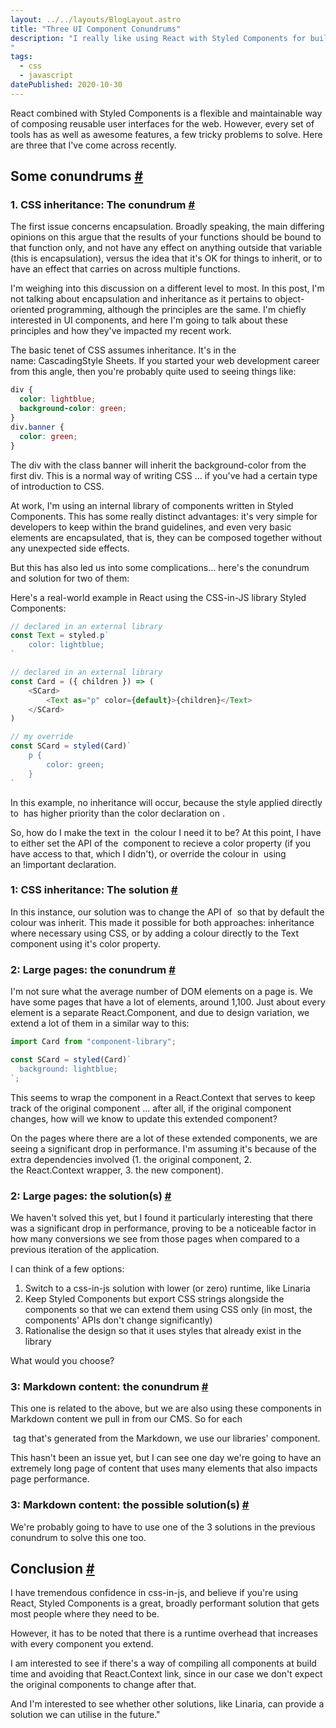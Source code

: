 ```yaml
---
layout: ../../layouts/BlogLayout.astro
title: "Three UI Component Conundrums"
description: "I really like using React with Styled Components for building effective user interfaces. However I have recently come across three conundrums to solve.
"
tags: 
  - css
  - javascript
datePublished: 2020-10-30
---
```

React combined with Styled Components is a flexible and maintainable way of composing reusable user interfaces for the web. However, every set of tools has as well as awesome features, a few tricky problems to solve. Here are three that I've come across recently.

## Some conundrums [#](https://deliciousreverie.co.uk/posts/three-ui-component-conundrums/#some-conundrums)

### 1\. CSS inheritance: The conundrum [#](https://deliciousreverie.co.uk/posts/three-ui-component-conundrums/#1.-css-inheritance:-the-conundrum)

The first issue concerns encapsulation. Broadly speaking, the main differing opinions on this argue that the results of your functions should be bound to that function only, and not have any effect on anything outside that variable (this is encapsulation), versus the idea that it's OK for things to inherit, or to have an effect that carries on across multiple functions.

I'm weighing into this discussion on a different level to most. In this post, I'm not talking about encapsulation and inheritance as it pertains to object-oriented programming, although the principles are the same. I'm chiefly interested in UI components, and here I'm going to talk about these principles and how they've impacted my recent work.

The basic tenet of CSS assumes inheritance. It's in the name: CascadingStyle Sheets. If you started your web development career from this angle, then you're probably quite used to seeing things like:

```css
div {
  color: lightblue;
  background-color: green;
}
div.banner {
  color: green;
}
```

The div with the class banner will inherit the background-color from the first div. This is a normal way of writing CSS ... if you've had a certain type of introduction to CSS.

At work, I'm using an internal library of components written in Styled Components. This has some really distinct advantages: it's very simple for developers to keep within the brand guidelines, and even very basic elements are encapsulated, that is, they can be composed together without any unexpected side effects.

But this has also led us into some complications... here's the conundrum and solution for two of them:

Here's a real-world example in React using the CSS-in-JS library Styled Components:

```javascript
// declared in an external library
const Text = styled.p`
    color: lightblue;
`

// declared in an external library
const Card = ({ children }) => (
    <SCard>
        <Text as="p" color={default}>{children}</Text>
    </SCard>
)

// my override
const SCard = styled(Card)`
    p {
        color: green;
    }
`
```

In this example, no inheritance will occur, because the style applied directly to <Text/> has higher priority than the color declaration on <SCard/>.

So, how do I make the text in <SCard/> the colour I need it to be? At this point, I have to either set the API of the <Text/> component to recieve a color property (if you have access to that, which I didn't), or override the colour in <SCard/> using an !important declaration.

### 1: CSS inheritance: The solution [#](https://deliciousreverie.co.uk/posts/three-ui-component-conundrums/#1:-css-inheritance:-the-solution)

In this instance, our solution was to change the API of <Text /> so that by default the colour was inherit. This made it possible for both approaches: inheritance where necessary using CSS, or by adding a colour directly to the Text component using it's color property.

### 2: Large pages: the conundrum [#](https://deliciousreverie.co.uk/posts/three-ui-component-conundrums/#2:-large-pages:-the-conundrum)

I'm not sure what the average number of DOM elements on a page is. We have some pages that have a lot of elements, around 1,100. Just about every element is a separate React.Component, and due to design variation, we extend a lot of them in a similar way to this:

```javascript
import Card from "component-library";

const SCard = styled(Card)`
  background: lightblue;
`;
```

This seems to wrap the component in a React.Context that serves to keep track of the original component ... after all, if the original component changes, how will we know to update this extended component?

On the pages where there are a lot of these extended components, we are seeing a significant drop in performance. I'm assuming it's because of the extra dependencies involved (1. the original component, 2. the React.Context wrapper, 3. the new component).

### 2: Large pages: the solution(s) [#](https://deliciousreverie.co.uk/posts/three-ui-component-conundrums/#2:-large-pages:-the-solution(s))

We haven't solved this yet, but I found it particularly interesting that there was a significant drop in performance, proving to be a noticeable factor in how many conversions we see from those pages when compared to a previous iteration of the application.

I can think of a few options:

1.  Switch to a css-in-js solution with lower (or zero) runtime, like Linaria
2.  Keep Styled Components but export CSS strings alongside the components so that we can extend them using CSS only (in most, the components' APIs don't change significantly)
3.  Rationalise the design so that it uses styles that already exist in the library

What would you choose?

### 3: Markdown content: the conundrum [#](https://deliciousreverie.co.uk/posts/three-ui-component-conundrums/#3:-markdown-content:-the-conundrum)

This one is related to the above, but we are also using these components in Markdown content we pull in from our CMS. So for each <p> tag that's generated from the Markdown, we use our libraries' <Text />component.

This hasn't been an issue yet, but I can see one day we're going to have an extremely long page of content that uses many elements that also impacts page performance.

### 3: Markdown content: the possible solution(s) [#](https://deliciousreverie.co.uk/posts/three-ui-component-conundrums/#3:-markdown-content:-the-possible-solution(s))

We're probably going to have to use one of the 3 solutions in the previous conundrum to solve this one too.

## Conclusion [#](https://deliciousreverie.co.uk/posts/three-ui-component-conundrums/#conclusion)

I have tremendous confidence in css-in-js, and believe if you're using React, Styled Components is a great, broadly performant solution that gets most people where they need to be.

However, it has to be noted that there is a runtime overhead that increases with every component you extend.

I am interested to see if there's a way of compiling all components at build time and avoiding that React.Context link, since in our case we don't expect the original components to change after that.

And I'm interested to see whether other solutions, like Linaria, can provide a solution we can utilise in the future."